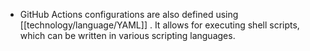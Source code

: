 - GitHub Actions configurations are also defined using [[technology/language/YAML]] . It allows for executing shell scripts, which can be written in various scripting languages.